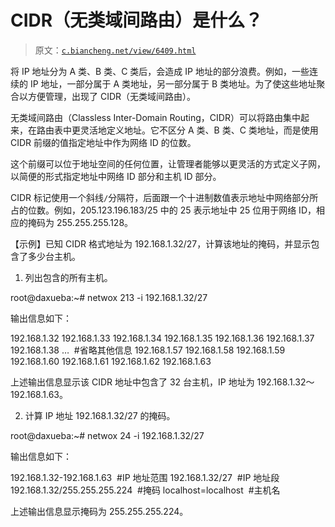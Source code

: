 # CIDR（无类域间路由）是什么？

> 原文：[`c.biancheng.net/view/6409.html`](http://c.biancheng.net/view/6409.html)

将 IP 地址分为 A 类、B 类、C 类后，会造成 IP 地址的部分浪费。例如，一些连续的 IP 地址，一部分属于 A 类地址，另一部分属于 B 类地址。为了使这些地址聚合以方便管理，出现了 CIDR（无类域间路由）。

无类域间路由（Classless Inter-Domain Routing，CIDR）可以将路由集中起来，在路由表中更灵活地定义地址。它不区分 A 类、B 类、C 类地址，而是使用 CIDR 前缀的值指定地址中作为网络 ID 的位数。

这个前缀可以位于地址空间的任何位置，让管理者能够以更灵活的方式定义子网，以简便的形式指定地址中网络 ID 部分和主机 ID 部分。

CIDR 标记使用一个斜线`/`分隔符，后面跟一个十进制数值表示地址中网络部分所占的位数。例如，205.123.196.183/25 中的 25 表示地址中 25 位用于网络 ID，相应的掩码为 255.255.255.128。

【示例】已知 CIDR 格式地址为 192.168.1.32/27，计算该地址的掩码，并显示包含了多少台主机。

1) 列出包含的所有主机。

root@daxueba:~# netwox 213 -i 192.168.1.32/27

输出信息如下：

192.168.1.32
192.168.1.33
192.168.1.34
192.168.1.35
192.168.1.36
192.168.1.37
192.168.1.38
…  #省略其他信息
192.168.1.57
192.168.1.58
192.168.1.59
192.168.1.60
192.168.1.61
192.168.1.62
192.168.1.63

上述输出信息显示该 CIDR 地址中包含了 32 台主机，IP 地址为 192.168.1.32～192.168.1.63。

2) 计算 IP 地址 192.168.1.32/27 的掩码。

root@daxueba:~# netwox 24 -i 192.168.1.32/27

输出信息如下：

192.168.1.32-192.168.1.63  #IP 地址范围
192.168.1.32/27  #IP 地址段
192.168.1.32/255.255.255.224  #掩码
localhost=localhost  #主机名

上述输出信息显示掩码为 255.255.255.224。
